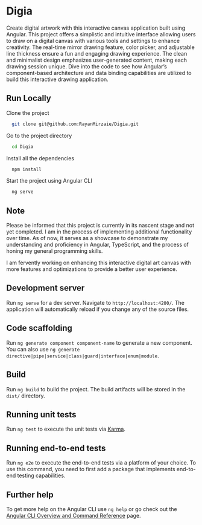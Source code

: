 # Digia

Create digital artwork with this interactive canvas application built using Angular. This project offers a simplistic and intuitive interface allowing users to draw on a digital canvas with various tools and settings to enhance creativity. The real-time mirror drawing feature, color picker, and adjustable line thickness ensure a fun and engaging drawing experience. The clean and minimalist design emphasizes user-generated content, making each drawing session unique. Dive into the code to see how Angular’s component-based architecture and data binding capabilities are utilized to build this interactive drawing application.

## Run Locally

Clone the project

```bash
  git clone git@github.com:RayanMirzaie/Digia.git
```

Go to the project directory

```bash
  cd Digia
```
Install all the dependencies

```bash
  npm install
```

Start the project using Angular CLI

```bash
  ng serve
```

## Note
Please be informed that this project is currently in its nascent stage and not yet completed. I am in the process of implementing additional functionality over time. As of now, it serves as a showcase to demonstrate my understanding and proficiency in Angular, TypeScript, and the process of honing my general programming skills.

I am fervently working on enhancing this interactive digital art canvas with more features and optimizations to provide a better user experience.

## Development server

Run `ng serve` for a dev server. Navigate to `http://localhost:4200/`. The application will automatically reload if you change any of the source files.

## Code scaffolding

Run `ng generate component component-name` to generate a new component. You can also use `ng generate directive|pipe|service|class|guard|interface|enum|module`.

## Build

Run `ng build` to build the project. The build artifacts will be stored in the `dist/` directory.

## Running unit tests

Run `ng test` to execute the unit tests via [Karma](https://karma-runner.github.io).

## Running end-to-end tests

Run `ng e2e` to execute the end-to-end tests via a platform of your choice. To use this command, you need to first add a package that implements end-to-end testing capabilities.

## Further help

To get more help on the Angular CLI use `ng help` or go check out the [Angular CLI Overview and Command Reference](https://angular.io/cli) page.
